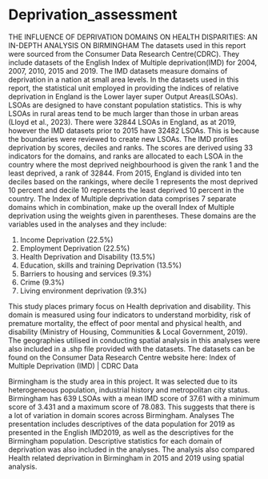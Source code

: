 # Deprivation_assessment
THE INFLUENCE OF DEPRIVATION DOMAINS ON HEALTH DISPARITIES: AN IN-DEPTH ANALYSIS ON BIRMINGHAM
The datasets used in this report were sourced from the Consumer Data Research Centre(CDRC). They include datasets of the English Index of Multiple deprivation(IMD) for 2004, 2007, 2010, 2015 and 2019. The IMD datasets measure domains of deprivation in a nation at small area levels. In the datasets used in this report, the statistical unit employed in providing the indices of relative deprivation in England is the Lower layer super Output Areas(LSOAs). LSOAs are designed to have constant population statistics. This is why LSOAs in rural areas tend to be much larger than those in urban areas (Lloyd et al., 2023).
There were 32844 LSOAs in England, as at 2019, however the IMD datasets prior to 2015 have 32482 LSOAs. This is because the boundaries were reviewed to create new LSOAs. The IMD profiles deprivation by scores, deciles and ranks. The scores are derived using 33 indicators for the domains, and ranks are allocated to each LSOA in the country where the most deprived neighbourhood is given the rank 1 and the least deprived, a rank of 32844. From 2015, England is divided into ten deciles based on the rankings, where decile 1 represents the most deprived 10 percent and decile 10 represents the least deprived 10 percent in the country. The Index of Multiple deprivation data comprises 7 separate domains which in combination, make up the overall Index of Multiple deprivation using the weights given in parentheses. These domains are the variables used in the analyses and they include:
 1. Income Deprivation (22.5%)
2. Employment Deprivation (22.5%)
3. Health Deprivation and Disability (13.5%)
4. Education, skills and training Deprivation (13.5%)
5. Barriers to housing and services (9.3%)
6. Crime (9.3%)
7. Living environment deprivation (9.3%)
   
This study places primary focus on Health deprivation and disability. This domain is measured using four indicators to understand morbidity, risk of premature mortality, the effect of poor mental and physical health, and disability (Ministry of Housing, Communities & Local Government, 2019).
The geographies utilised in conducting spatial analysis in this analyses were also included in a .shp file provided with the datasets. The datasets can be found on the Consumer Data Research Centre website here: Index of Multiple Deprivation (IMD) | CDRC Data

Birmingham is the study area in this project. It was selected due to its heterogeneous population, industrial history and metropolitan city status. Birmingham has 639 LSOAs with a mean IMD score of 37.61 with a minimum score of 3.431 and a maximum score of 78.083. This suggests that there is a lot of variation in domain scores across Birmingham.
Analyses
The presentation includes descriptives of the data population for 2019 as presented in the English IMD2019, as well as the descriptives for the Birmingham population. Descriptive statistics for each domain of deprivation was also included in the analyses.
The analysis also compared Health related deprivation in Birmingham in 2015 and 2019 using spatial analysis.
